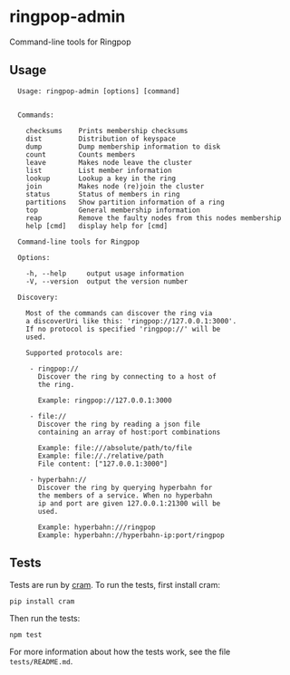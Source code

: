 # ringpop-admin
Command-line tools for Ringpop

## Usage

```
  Usage: ringpop-admin [options] [command]


  Commands:

    checksums    Prints membership checksums
    dist         Distribution of keyspace
    dump         Dump membership information to disk
    count        Counts members
    leave        Makes node leave the cluster
    list         List member information
    lookup       Lookup a key in the ring
    join         Makes node (re)join the cluster
    status       Status of members in ring
    partitions   Show partition information of a ring
    top          General membership information
    reap         Remove the faulty nodes from this nodes membership
    help [cmd]   display help for [cmd]

  Command-line tools for Ringpop

  Options:

    -h, --help     output usage information
    -V, --version  output the version number

  Discovery:

    Most of the commands can discover the ring via
    a discoverUri like this: 'ringpop://127.0.0.1:3000'.
    If no protocol is specified 'ringpop://' will be
    used.

    Supported protocols are:

     - ringpop://
       Discover the ring by connecting to a host of
       the ring.

       Example: ringpop://127.0.0.1:3000

     - file://
       Discover the ring by reading a json file
       containing an array of host:port combinations

       Example: file:///absolute/path/to/file
       Example: file://./relative/path
       File content: ["127.0.0.1:3000"]

     - hyperbahn://
       Discover the ring by querying hyperbahn for
       the members of a service. When no hyperbahn
       ip and port are given 127.0.0.1:21300 will be
       used.

       Example: hyperbahn:///ringpop
       Example: hyperbahn://hyperbahn-ip:port/ringpop
```

## Tests

Tests are run by [cram](https://bitheap.org/cram/). To run the tests, first install cram:

    pip install cram

Then run the tests:

    npm test

For more information about how the tests work, see the file `tests/README.md`.
